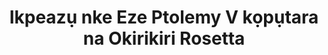 ---
layout: quote
permalink: /ig/
langtag: ig
type: modern
script: Latn
langName: Asụsụ Igbo
englishLangName: Igbo
title: Ikpeazụ nke Eze Ptolemy V kọpụtara na Okirikiri Rosetta
quote: Atụmatụ nke ihe a ga-achọpụtara na atụmatụ nzukọ, demotic, na Giriikị na mkpịakọta basaltị na ebe mmeri, nke abụọ, na atọ na ụlọ ụka maa ya n'akụkọ nke Ptolemy, the chi na-achị ụwa.
reference: Ikpeazụ nke Ptolemy V na Okirikiri Rosetta , 196 B.C., British Museum.
imageAlt: Okpukọ na-enye ihe na-adịghị anya nke Ptolemy V 
selectAriaLabel: Họrọ asụsụ
buttonRandom: Nkewa
direction: ltr
---